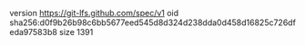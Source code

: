 version https://git-lfs.github.com/spec/v1
oid sha256:d0f9b26b98c6bb5677eed545d8d324d238dda0d458d16825c726dfeda97583b8
size 1391
